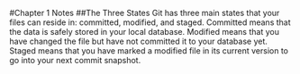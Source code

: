 #Chapter 1 Notes
##The Three States
Git has three main states that
your files can reside in: committed, modified, and staged.
Committed means that the data is safely stored in your local database.
Modified means that you have changed the file but have not committed it to your database yet.
Staged means that you have marked a modified file in its current version to go into your next commit snapshot.
